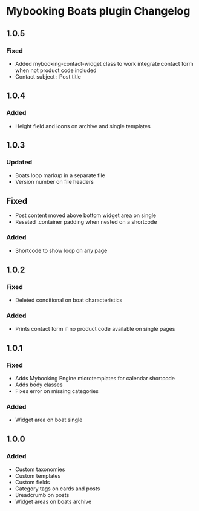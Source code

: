 # Mybooking Boats plugin Changelog

## 1.0.5

### Fixed
- Added mybooking-contact-widget class to work integrate contact form when not product code included
- Contact subject : Post title

## 1.0.4

### Added
- Height field and icons on archive and single templates

## 1.0.3

### Updated
- Boats loop markup in a separate file
- Version number on file headers

## Fixed
- Post content moved above bottom widget area on single
- Reseted .container padding when nested on a shortcode

### Added
- Shortcode to show loop on any page

## 1.0.2

### Fixed
- Deleted conditional on boat characteristics

### Added
- Prints contact form if no product code available on single pages

## 1.0.1

### Fixed
- Adds Mybooking Engine microtemplates for calendar shortcode
- Adds body classes
- Fixes error on missing categories

### Added
- Widget area on boat single

## 1.0.0

### Added
- Custom taxonomies
- Custom templates
- Custom fields
- Category tags on cards and posts
- Breadcrumb on posts
- Widget areas on boats archive
